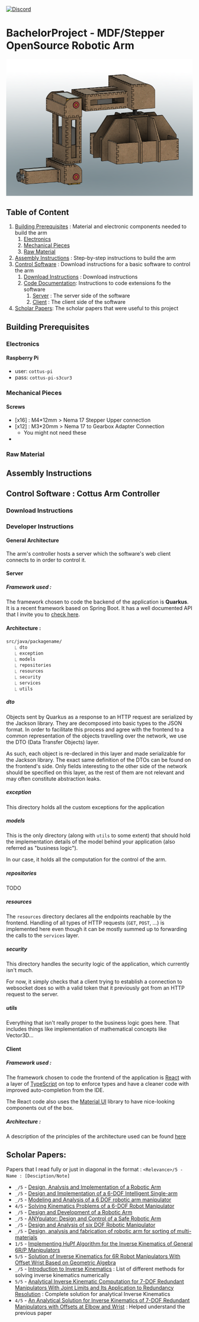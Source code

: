 [![Discord](https://img.shields.io/discord/1061228737884061706?label=For%20Questions&logo=Discord&logoColor=%23ffffff)](https://discord.gg/jazH8eeF4x)

# BachelorProject - MDF/Stepper OpenSource Robotic Arm

![Image of the robotic arm in fusion 360](/Resources/Project_Documentation/Arm_Picture.png "Robotic Arm")

## Table of Content

1. [Building Prerequisites](#building-prerequisites) : Material and electronic components needed to build the arm
   1. [Electronics](#electronics)
   2. [Mechanical Pieces](#mechanical-pieces)
   3. [Raw Material](#raw-material)
2. [Assembly Instructions](#assembly-instructions) : Step-by-step instructions to build the arm
3. [Control Software](#control-software--cottus-arm-controller) : Download instructions for a basic software to control the arm
   1. [Download Instructions](#download-instructions) : Download instructions
   2. [Code Documentation](#developer-instructions): Instructions to code extensions fo the software
      1. [Server](#server) : The server side of the software
      2. [Client](#client) : The client side of the software
4. [Scholar Papers](#scholar-papers): The scholar papers that were useful to this project

## Building Prerequisites

### Electronics

#### Raspberry Pi
- user: `cottus-pi`
- pass: `cottus-pi-s3cur3`

### Mechanical Pieces

#### Screws
- [x16] : M4*12mm > Nema 17 Stepper Upper connection
- [x12] : M3*20mm > Nema 17 to Gearbox Adapter Connection
  - You might not need these
- 

### Raw Material

## Assembly Instructions



## Control Software : Cottus Arm Controller

### Download Instructions

### Developer Instructions

#### General Architecture
The arm's controller hosts a server which the software's web client
connects to in order to control it.

#### Server

##### Framework used :
The framework chosen to code the backend of the application is **Quarkus**. It is a recent
framework based on Spring Boot. It has a well documented API that I invite you to [check
here](https://quarkus.io/). 

#### Architecture :
```
src/java/packagename/
   ⎿ dto
   ⎿ exception
   ⎿ models
   ⎿ repositories
   ⎿ resources
   ⎿ security
   ⎿ services
   ⎿ utils
```
##### dto
Objects sent by Quarkus as a response to an HTTP request are serialized by the 
Jackson library. They are decomposed into basic types to the JSON format. 
In order to facilitate this process and agree with the frontend to a common representation
of the objects travelling over the network, we use the DTO (Data Transfer Objects) layer.

As such, each object is re-declared in this layer and made serializable for the Jackson
library. The exact same definition of the DTOs can be found on the frontend's side. 
Only fields interesting to the other side of the network should be specified on this layer,
as the rest of them are not relevant and may often constitute abstraction leaks.

##### exception
This directory holds all the custom exceptions for the application

##### models
This is the only directory (along with `utils` to some extent) that should hold the implementation
details of the model behind your application (also referred as "business logic"). 

In our case, it holds all the computation for the control of the arm. 

##### repositories

TODO

##### resources
The `resources` directory declares all the endpoints reachable by the frontend. Handling
of all types of HTTP requests (`GET`, `POST`, ...) is implemented here even though it can
be mostly summed up to forwarding the calls to the `services` layer.

##### security
This directory handles the security logic of the application, which currently isn't much.

For now, it simply checks that a client trying to establish a connection to websocket does
so with a valid token that it previously got from an HTTP request to the server.

##### utils
Everything that isn't really proper to the business logic goes here. That includes
things like implementation of mathematical concepts like Vector3D...

#### Client
##### Framework used :
The framework chosen to code the frontend of the application
is [React](https://reactjs.org/) with a layer of [TypeScript](https://www.typescriptlang.org/)
on top to enforce types and have a cleaner code with improved auto-completion from the IDE.

The React code also uses the [Material UI](https://mui.com/material-ui/getting-started/overview/)
library to have nice-looking components out of the box.

##### Architecture :
A description of the principles of the architecture used can be found [here](https://paulallies.medium.com/clean-architecture-typescript-and-react-8e509098abfe)

## Scholar Papers:
Papers that I read fully or just in diagonal in the format :
`<Relevance>/5 - Name : [Desciption/Note]`

- `_/5` - [Design, Analysis and Implementation of a Robotic Arm](Resources/Papers/4DesignAnalysisandImplementationofaRoboticArm-TheAnimator.pdf)
- `_/5` - [Design and Implementation of a 6-DOF Intelligent Single-arm](Resources/Papers/25883917.pdf)
- `_/5` - [Modeling and Analysis of a 6 DOF robotic arm manipulator](Resources/Papers/CJEEE_2012.pdf)
- `4/5` - [Solving Kinematics Problems of a 6-DOF Robot Manipulator](Resources/Papers/CSC2593.pdf)
- `_/5` - [Design and Development of a Robotic Arm](Resources/Papers/Design_and_development_of_a_robotic_arm.pdf)
- `_/5` - [ANYpulator: Design and Control of a Safe Robotic Arm](Resources/Papers/eth-49493-01.pdf)
- `_/5` - [Design and Analysis of six DOF Robotic Manipulator](Resources/Papers/Pratheep_2021_IOP_Conf._Ser.__Mater._Sci._Eng._1057_012034.pdf)
- `_/5` - [Design, analysis and fabrication of robotic arm for sorting of multi-materials](Resources/Papers/Roboticarmforsortingofmulti-materialsZolBahri-Khoo.pdf)
- `1/5` - [Implementing HuPf Algorithm for the Inverse Kinematics of General 6R/P Manipulators](Resources/Papers/main.pdf)
- `5/5` - [Solution of Inverse Kinematics for 6R Robot Manipulators With Offset Wrist Based on Geometric Algebra](Resources/Papers/jmr_005_03_031010.pdf)
- `_/5` - [Introduction to Inverse Kinematics](Resources/Papers/iksurvey.pdf) : List of different methods for 
solving inverse kinematics numerically
- `5/5` - [Analytical Inverse Kinematic Computation for
  7-DOF Redundant Manipulators With Joint Limits
  and Its Application to Redundancy Resolution](Resources/Papers/Analytical_Inverse_Kinematic_Computation_for_7-DOF_Redundant_Manipulators_With_Joint_Limits_and_Its_Application_to_Redundancy_Resolution.pdf)
: Complete solution for analytical Inverse Kinematics
- `4/5` - [An Analytical Solution for Inverse Kinematics of
  7-DOF Redundant Manipulators with Offsets at
  Elbow and Wrist](Resources/Papers/An_Analytical_Solution_to_Inverse_Kinematics_of_Seven_Degree-of-freedom_Redundant_Manipulator.pdf) : Helped 
understand the previous paper
